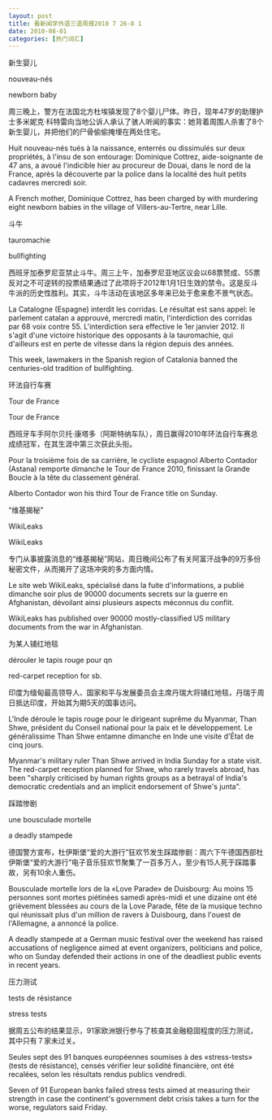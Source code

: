 ```yaml
---
layout: post
title: 看新闻学外语三语周报2010 7 26-8 1
date: 2010-08-01
categories: [热门词汇]  
---
```


新生婴儿

nouveau-nés

newborn baby

周三晚上，警方在法国北方杜埃镇发现了8个婴儿尸体。昨日，现年47岁的助理护士多米妮克·科特雷向当地公诉人承认了骇人听闻的事实：她背着周围人杀害了8个新生婴儿，并把他们的尸骨偷偷掩埋在两处住宅。

Huit nouveau-nés tués à la naissance, enterrés ou dissimulés sur deux propriétés, à l'insu de son entourage: Dominique Cottrez, aide-soignante de 47 ans, a avoué l'indicible hier au procureur de Douai, dans le nord de la France, après la découverte par la police dans la localité des huit petits cadavres mercredi soir.

A French mother, Dominique Cottrez, has been charged by with murdering eight newborn babies in the village of Villers-au-Tertre, near Lille.

斗牛

tauromachie

bullfighting

西班牙加泰罗尼亚禁止斗牛。周三上午，加泰罗尼亚地区议会以68票赞成、55票反对之不可逆转的投票结果通过了此项将于2012年1月1日生效的禁令。这是反斗牛派的历史性胜利。其实，斗牛活动在该地区多年来已处于愈来愈不景气状态。

La Catalogne (Espagne) interdit les corridas. Le résultat est sans appel: le parlement catalan a approuvé, mercredi matin, l'interdiction des corridas par 68 voix contre 55. L'interdiction sera effective le 1er janvier 2012. Il s'agit d'une victoire historique des opposants à la tauromachie, qui d'ailleurs est en perte de vitesse dans la région depuis des années.

This week, lawmakers in the Spanish region of Catalonia banned the centuries-old tradition of bullfighting.

环法自行车赛

Tour de France

Tour de France

西班牙车手阿尔贝托·康塔多（阿斯特纳车队），周日赢得2010年环法自行车赛总成绩冠军，在其生涯中第三次获此头衔。

Pour la troisième fois de sa carrière, le cycliste espagnol Alberto Contador (Astana) remporte dimanche le Tour de France 2010, finissant la Grande Boucle à la tête du classement général.

Alberto Contador won his third Tour de France title on Sunday.

“维基揭秘”

WikiLeaks

WikiLeaks

专门从事披露消息的“维基揭秘”网站，周日晚间公布了有关阿富汗战争的9万多份秘密文件，从而揭开了这场冲突的多方面内情。

Le site web WikiLeaks, spécialisé dans la fuite d'informations, a publié dimanche soir plus de 90000 documents secrets sur la guerre en Afghanistan, dévoilant ainsi plusieurs aspects méconnus du conflit.

WikiLeaks has published over 90000 mostly-classified US military documents from the war in Afghanistan.

为某人铺红地毯

dérouler le tapis rouge pour qn

red-carpet reception for sb.

印度为缅甸最高领导人、国家和平与发展委员会主席丹瑞大将铺红地毯，丹瑞于周日抵达印度，开始其为期5天的国事访问。

L'Inde déroule le tapis rouge pour le dirigeant suprême du Myanmar, Than Shwe, président du Conseil national pour la paix et le développement. Le généralissime Than Shwe entamne dimanche en Inde une visite d'État de cinq jours.

Myanmar's military ruler Than Shwe arrived in India Sunday for a state visit. The red-carpet reception planned for Shwe, who rarely travels abroad, has been "sharply criticised by human rights groups as a betrayal of India's democratic credentials and an implicit endorsement of Shwe's junta".

踩踏惨剧

une bousculade mortelle

a deadly stampede

德国警方宣布，杜伊斯堡“爱的大游行”狂欢节发生踩踏惨剧：周六下午德国西部杜伊斯堡“爱的大游行”电子音乐狂欢节聚集了一百多万人，至少有15人死于踩踏事故，另有10余人重伤。

Bousculade mortelle lors de la «Love Parade» de Duisbourg: Au moins 15 personnes sont mortes piétinées samedi après-midi et une dizaine ont été grièvement blessées au cours de la Love Parade, fête de la musique techno qui réunissait plus d'un million de ravers à Duisbourg, dans l'ouest de l'Allemagne, a annoncé la police.

A deadly stampede at a German music festival over the weekend has raised accusations of negligence aimed at event organizers, politicians and police, who on Sunday defended their actions in one of the deadliest public events in recent years.

压力测试

tests de résistance

stress tests

据周五公布的结果显示，91家欧洲银行参与了核查其金融稳固程度的压力测试，其中只有７家未过关。

Seules sept des 91 banques européennes soumises à des «stress-tests» (tests de résistance), censés vérifier leur solidité financière, ont été recalées, selon les résultats rendus publics vendredi.

Seven of 91 European banks failed stress tests aimed at measuring their strength in case the continent's government debt crisis takes a turn for the worse, regulators said Friday.
